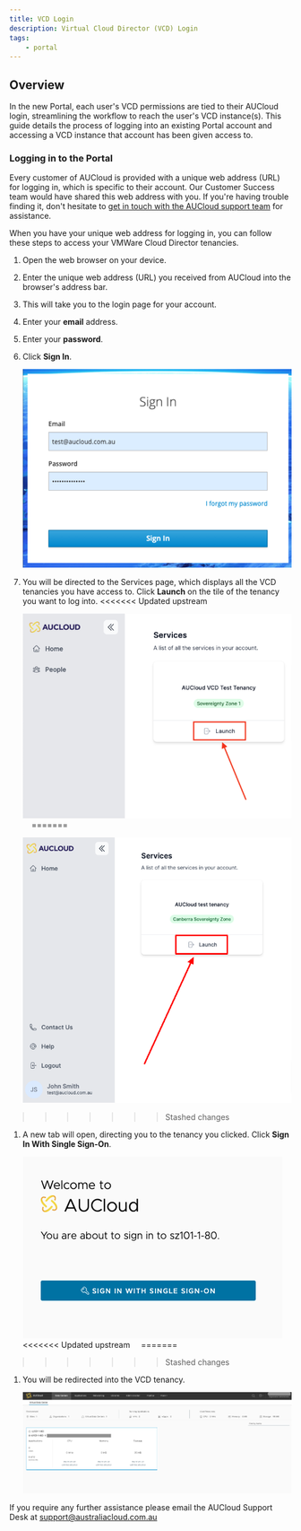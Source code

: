 ```yaml
---
title: VCD Login
description: Virtual Cloud Director (VCD) Login
tags:
    - portal
---
```


## Overview

In the new Portal, each user's VCD permissions are tied to their AUCloud login, streamlining the workflow to reach the user's VCD instance(s). This guide details the process of logging into an existing Portal account and accessing a VCD instance that account has been given access to.

### Logging in to the Portal

Every customer of AUCloud is provided with a unique web address (URL) for logging in, which is specific to their account. Our Customer Success team would have shared this web address with you. If you're having trouble finding it, don't hesitate to [get in touch with the AUCloud support team](../../support) for assistance.

When you have your unique web address for logging in, you can follow these steps to access your VMWare Cloud Director tenancies.

1. Open the web browser on your device.
1. Enter the unique web address (URL) you received from AUCloud into the browser's address bar.
1. This will take you to the login page for your account.
1. Enter your **email** address.
1. Enter your **password**.
1. Click **Sign In**.

    ![Enter password](./assets/login.png)

1. You will be directed to the Services page, which displays all the VCD tenancies you have access to. Click **Launch** on the tile of the tenancy you want to log into.
<<<<<<< Updated upstream

    ![Click into tenancy](./assets/product-instance-login.png)
  &nbsp;
  &nbsp;
=======
    
    ![Click into tenancy](./assets/launch.png)
>>>>>>> Stashed changes

1. A new tab will open, directing you to the tenancy you clicked. Click **Sign In With Single Sign-On**.

    ![Click Single Sign-On](./assets/vcd-tenancy-sso.png)
<<<<<<< Updated upstream
  &nbsp;
  &nbsp;
=======
>>>>>>> Stashed changes

1. You will be redirected into the VCD tenancy.

    ![Logged in](./assets/vcd-logged-in.png)

If you require any further assistance please email the AUCloud Support Desk at support@australiacloud.com.au
